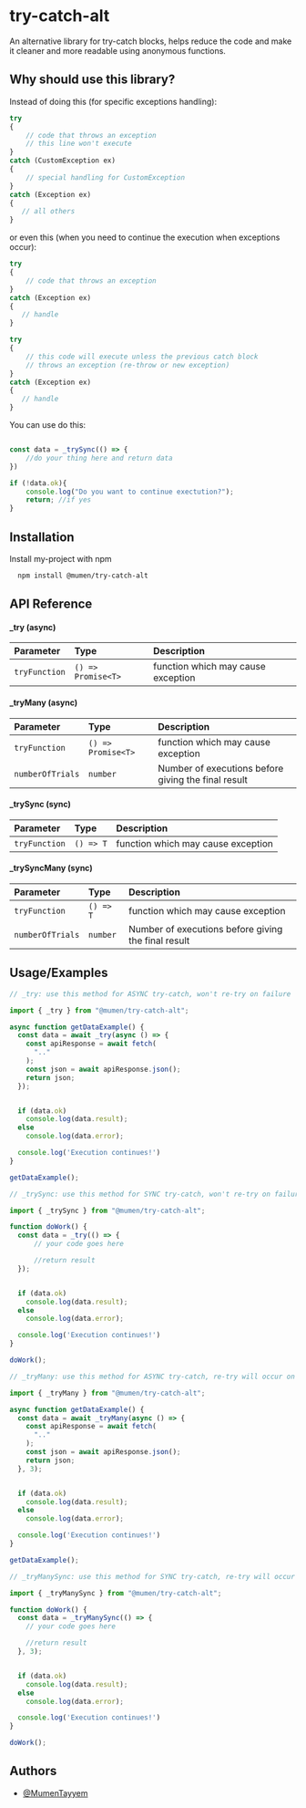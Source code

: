 
# try-catch-alt

An alternative library for try-catch blocks, helps reduce the code and make it cleaner and more readable using anonymous functions.

## Why should use this library?

Instead of doing this (for specific exceptions handling):

```typescript
try
{ 
    // code that throws an exception
    // this line won't execute
}
catch (CustomException ex)
{
    // special handling for CustomException 
}
catch (Exception ex)
{
   // all others
}
```

or even this (when you need to continue the execution when exceptions occur):
```typescript
try
{ 
    // code that throws an exception
}
catch (Exception ex)
{
   // handle
}

try
{ 
    // this code will execute unless the previous catch block 
    // throws an exception (re-throw or new exception) 
}
catch (Exception ex)
{
   // handle
}
```

You can use do this:
```typescript

const data = _trySync(() => {
    //do your thing here and return data
})

if (!data.ok){
    console.log("Do you want to continue exectution?");
    return; //if yes
}
```
## Installation

Install my-project with npm

```bash
  npm install @mumen/try-catch-alt
```
    
## API Reference

#### _try (async)


| Parameter | Type     | Description                |
| :-------- | :------- | :------------------------- |
| `tryFunction` | `() => Promise<T>` | function which may cause exception |


#### _tryMany (async)

| Parameter | Type     | Description                |
| :-------- | :------- | :------------------------- |
| `tryFunction` | `() => Promise<T>` | function which may cause exception |
| `numberOfTrials` | `number` | Number of executions before giving the final result |


#### _trySync (sync)


| Parameter | Type     | Description                |
| :-------- | :------- | :------------------------- |
| `tryFunction` | `() => T` | function which may cause exception |


#### _trySyncMany (sync)

| Parameter | Type     | Description                |
| :-------- | :------- | :------------------------- |
| `tryFunction` | `() => T` | function which may cause exception |
| `numberOfTrials` | `number` | Number of executions before giving the final result |




## Usage/Examples

```typescript
// _try: use this method for ASYNC try-catch, won't re-try on failure

import { _try } from "@mumen/try-catch-alt";

async function getDataExample() {
  const data = await _try(async () => {
    const apiResponse = await fetch(
      ".."
    );
    const json = await apiResponse.json();
    return json;
  });


  if (data.ok)
    console.log(data.result);
  else
    console.log(data.error);

  console.log('Execution continues!')
}

getDataExample();
```


```typescript
// _trySync: use this method for SYNC try-catch, won't re-try on failure

import { _trySync } from "@mumen/try-catch-alt";

function doWork() {
  const data = _try(() => {
      // your code goes here

      //return result
  });


  if (data.ok)
    console.log(data.result);
  else
    console.log(data.error);

  console.log('Execution continues!')
}

doWork();
```

```typescript
// _tryMany: use this method for ASYNC try-catch, re-try will occur on failure

import { _tryMany } from "@mumen/try-catch-alt";

async function getDataExample() {
  const data = await _tryMany(async () => {
    const apiResponse = await fetch(
      ".."
    );
    const json = await apiResponse.json();
    return json;
  }, 3);


  if (data.ok)
    console.log(data.result);
  else
    console.log(data.error);

  console.log('Execution continues!')
}

getDataExample();
```

```typescript
// _tryManySync: use this method for SYNC try-catch, re-try will occur on failure

import { _tryManySync } from "@mumen/try-catch-alt";

function doWork() {
  const data = _tryManySync(() => {
    // your code goes here

    //return result
  }, 3);


  if (data.ok)
    console.log(data.result);
  else
    console.log(data.error);

  console.log('Execution continues!')
}

doWork();
```

## Authors

- [@MumenTayyem](https://www.npmjs.com/settings/mu2men/profile)

